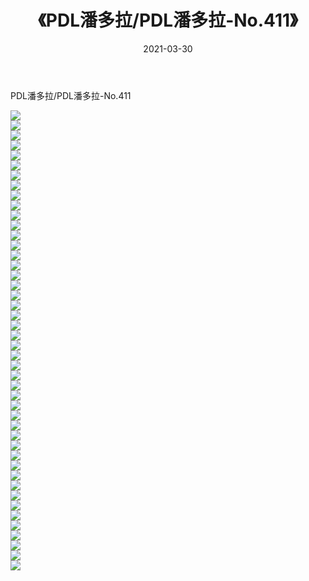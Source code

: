 ﻿---
layout: post
title:  《PDL潘多拉/PDL潘多拉-No.411》
date:   2021-03-30
img: http://img.660000.xyz/Sharelink/网络美图/2021/PDL潘多拉/PDL潘多拉-No.411/000.jpg
categories: [美女, 清纯, 唯美]
---

PDL潘多拉/PDL潘多拉-No.411

 ![](http://img.660000.xyz/Sharelink/网络美图/2021/PDL潘多拉/PDL潘多拉-No.411/001.jpg) <br>![](http://img.660000.xyz/Sharelink/网络美图/2021/PDL潘多拉/PDL潘多拉-No.411/002.jpg) <br>![](http://img.660000.xyz/Sharelink/网络美图/2021/PDL潘多拉/PDL潘多拉-No.411/003.jpg) <br>![](http://img.660000.xyz/Sharelink/网络美图/2021/PDL潘多拉/PDL潘多拉-No.411/004.jpg) <br>![](http://img.660000.xyz/Sharelink/网络美图/2021/PDL潘多拉/PDL潘多拉-No.411/005.jpg) <br>![](http://img.660000.xyz/Sharelink/网络美图/2021/PDL潘多拉/PDL潘多拉-No.411/006.jpg) <br>![](http://img.660000.xyz/Sharelink/网络美图/2021/PDL潘多拉/PDL潘多拉-No.411/007.jpg) <br>![](http://img.660000.xyz/Sharelink/网络美图/2021/PDL潘多拉/PDL潘多拉-No.411/008.jpg) <br>![](http://img.660000.xyz/Sharelink/网络美图/2021/PDL潘多拉/PDL潘多拉-No.411/009.jpg) <br>![](http://img.660000.xyz/Sharelink/网络美图/2021/PDL潘多拉/PDL潘多拉-No.411/010.jpg) <br>![](http://img.660000.xyz/Sharelink/网络美图/2021/PDL潘多拉/PDL潘多拉-No.411/011.jpg) <br>![](http://img.660000.xyz/Sharelink/网络美图/2021/PDL潘多拉/PDL潘多拉-No.411/012.jpg) <br>![](http://img.660000.xyz/Sharelink/网络美图/2021/PDL潘多拉/PDL潘多拉-No.411/013.jpg) <br>![](http://img.660000.xyz/Sharelink/网络美图/2021/PDL潘多拉/PDL潘多拉-No.411/014.jpg) <br>![](http://img.660000.xyz/Sharelink/网络美图/2021/PDL潘多拉/PDL潘多拉-No.411/015.jpg) <br>![](http://img.660000.xyz/Sharelink/网络美图/2021/PDL潘多拉/PDL潘多拉-No.411/016.jpg) <br>![](http://img.660000.xyz/Sharelink/网络美图/2021/PDL潘多拉/PDL潘多拉-No.411/017.jpg) <br>![](http://img.660000.xyz/Sharelink/网络美图/2021/PDL潘多拉/PDL潘多拉-No.411/018.jpg) <br>![](http://img.660000.xyz/Sharelink/网络美图/2021/PDL潘多拉/PDL潘多拉-No.411/019.jpg) <br>![](http://img.660000.xyz/Sharelink/网络美图/2021/PDL潘多拉/PDL潘多拉-No.411/020.jpg) <br>![](http://img.660000.xyz/Sharelink/网络美图/2021/PDL潘多拉/PDL潘多拉-No.411/021.jpg) <br>![](http://img.660000.xyz/Sharelink/网络美图/2021/PDL潘多拉/PDL潘多拉-No.411/022.jpg) <br>![](http://img.660000.xyz/Sharelink/网络美图/2021/PDL潘多拉/PDL潘多拉-No.411/023.jpg) <br>![](http://img.660000.xyz/Sharelink/网络美图/2021/PDL潘多拉/PDL潘多拉-No.411/024.jpg) <br>![](http://img.660000.xyz/Sharelink/网络美图/2021/PDL潘多拉/PDL潘多拉-No.411/025.jpg) <br>![](http://img.660000.xyz/Sharelink/网络美图/2021/PDL潘多拉/PDL潘多拉-No.411/026.jpg) <br>![](http://img.660000.xyz/Sharelink/网络美图/2021/PDL潘多拉/PDL潘多拉-No.411/027.jpg) <br>![](http://img.660000.xyz/Sharelink/网络美图/2021/PDL潘多拉/PDL潘多拉-No.411/028.jpg) <br>![](http://img.660000.xyz/Sharelink/网络美图/2021/PDL潘多拉/PDL潘多拉-No.411/029.jpg) <br>![](http://img.660000.xyz/Sharelink/网络美图/2021/PDL潘多拉/PDL潘多拉-No.411/030.jpg) <br>![](http://img.660000.xyz/Sharelink/网络美图/2021/PDL潘多拉/PDL潘多拉-No.411/031.jpg) <br>![](http://img.660000.xyz/Sharelink/网络美图/2021/PDL潘多拉/PDL潘多拉-No.411/032.jpg) <br>![](http://img.660000.xyz/Sharelink/网络美图/2021/PDL潘多拉/PDL潘多拉-No.411/033.jpg) <br>![](http://img.660000.xyz/Sharelink/网络美图/2021/PDL潘多拉/PDL潘多拉-No.411/034.jpg) <br>![](http://img.660000.xyz/Sharelink/网络美图/2021/PDL潘多拉/PDL潘多拉-No.411/035.jpg) <br>![](http://img.660000.xyz/Sharelink/网络美图/2021/PDL潘多拉/PDL潘多拉-No.411/036.jpg) <br>![](http://img.660000.xyz/Sharelink/网络美图/2021/PDL潘多拉/PDL潘多拉-No.411/037.jpg) <br>![](http://img.660000.xyz/Sharelink/网络美图/2021/PDL潘多拉/PDL潘多拉-No.411/038.jpg) <br>![](http://img.660000.xyz/Sharelink/网络美图/2021/PDL潘多拉/PDL潘多拉-No.411/039.jpg) <br>![](http://img.660000.xyz/Sharelink/网络美图/2021/PDL潘多拉/PDL潘多拉-No.411/040.jpg) <br>![](http://img.660000.xyz/Sharelink/网络美图/2021/PDL潘多拉/PDL潘多拉-No.411/041.jpg) <br>![](http://img.660000.xyz/Sharelink/网络美图/2021/PDL潘多拉/PDL潘多拉-No.411/042.jpg) <br>![](http://img.660000.xyz/Sharelink/网络美图/2021/PDL潘多拉/PDL潘多拉-No.411/043.jpg) <br>![](http://img.660000.xyz/Sharelink/网络美图/2021/PDL潘多拉/PDL潘多拉-No.411/044.jpg) <br>![](http://img.660000.xyz/Sharelink/网络美图/2021/PDL潘多拉/PDL潘多拉-No.411/045.jpg) <br>![](http://img.660000.xyz/Sharelink/网络美图/2021/PDL潘多拉/PDL潘多拉-No.411/046.jpg) <br>